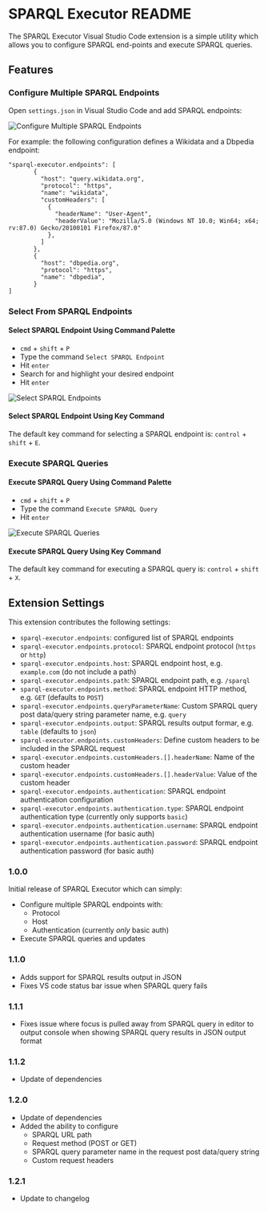 # SPARQL Executor README

The SPARQL Executor Visual Studio Code extension is a simple utility which allows you to configure SPARQL end-points and execute SPARQL queries.

## Features

### Configure Multiple SPARQL Endpoints

Open `settings.json` in Visual Studio Code and add SPARQL endpoints:

![Configure Multiple SPARQL Endpoints](images/configure-multiple-sparql-endpoints.png)

For example: the following configuration defines a Wikidata and a Dbpedia endpoint:
 
 ```
 "sparql-executor.endpoints": [
        {
          "host": "query.wikidata.org",
          "protocol": "https",
          "name": "wikidata",
          "customHeaders": [
            {
              "headerName": "User-Agent",
              "headerValue": "Mozilla/5.0 (Windows NT 10.0; Win64; x64; rv:87.0) Gecko/20100101 Firefox/87.0"
            },
          ]
        },
        {
          "host": "dbpedia.org",
          "protocol": "https",
          "name": "dbpedia",
        }
]
```
### Select From SPARQL Endpoints

#### Select SPARQL Endpoint Using Command Palette

- `cmd` + `shift` + `P`
- Type the command `Select SPARQL Endpoint`
- Hit `enter`
- Search for and highlight your desired endpoint
- Hit `enter`

![Select SPARQL Endpoints](images/select-sparql-endpoint.gif)

#### Select SPARQL Endpoint Using Key Command

The default key command for selecting a SPARQL endpoint is: `control` + `shift` + `E`.

### Execute SPARQL Queries

#### Execute SPARQL Query Using Command Palette

- `cmd` + `shift` + `P`
- Type the command `Execute SPARQL Query`
- Hit `enter`

![Execute SPARQL Queries](images/execute-sparql-query.gif)

#### Execute SPARQL Query Using Key Command

The default key command for executing a SPARQL query is: `control` + `shift` + `X`.

## Extension Settings

This extension contributes the following settings:

- `sparql-executor.endpoints`: configured list of SPARQL endpoints
- `sparql-executor.endpoints.protocol`: SPARQL endpoint protocol (`https` or `http`)
- `sparql-executor.endpoints.host`: SPARQL endpoint host, e.g. `example.com` (do not include a path)
- `sparql-executor.endpoints.path`: SPARQL endpoint path, e.g. `/sparql`
- `sparql-executor.endpoints.method`: SPARQL endpoint HTTP method, e.g. `GET` (defaults to `POST`)
- `sparql-executor.endpoints.queryParameterName`: Custom SPARQL query post data/query string parameter name, e.g. `query`
- `sparql-executor.endpoints.output`: SPARQL results output formar, e.g. `table` (defaults to `json`)
- `sparql-executor.endpoints.customHeaders`: Define custom headers to be included in the SPARQL request
- `sparql-executor.endpoints.customHeaders.[].headerName`: Name of the custom header
- `sparql-executor.endpoints.customHeaders.[].headerValue`: Value of the custom header
- `sparql-executor.endpoints.authentication`: SPARQL endpoint authentication configuration
- `sparql-executor.endpoints.authentication.type`: SPARQL endpoint authentication type (currently only supports `basic`)
- `sparql-executor.endpoints.authentication.username`: SPARQL endpoint authentication username (for basic auth)
- `sparql-executor.endpoints.authentication.password`: SPARQL endpoint authentication password (for basic auth)

### 1.0.0

Initial release of SPARQL Executor which can simply:

- Configure multiple SPARQL endpoints with:
  - Protocol
  - Host
  - Authentication (currently _only_ basic auth)
- Execute SPARQL queries and updates

### 1.1.0

- Adds support for SPARQL results output in JSON
- Fixes VS code status bar issue when SPARQL query fails

### 1.1.1

- Fixes issue where focus is pulled away from SPARQL query in editor to output console when showing SPARQL query results in JSON output format

### 1.1.2

- Update of dependencies

### 1.2.0

- Update of dependencies
- Added the ability to configure
  - SPARQL URL path
  - Request method (POST or GET)
  - SPARQL query parameter name in the request post data/query string
  - Custom request headers

### 1.2.1

- Update to changelog
